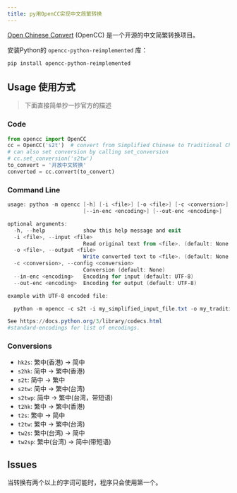 ```yaml
---
title: py用OpenCC实现中文简繁转换
---
```


<u>Open Chinese Convert</u> (OpenCC) 是一个开源的中文简繁转换项目。

安装Python的 `opencc-python-reimplemented` 库：

```powershell
pip install opencc-python-reimplemented
```

## Usage 使用方式

> 下面直接简单抄一抄官方的描述

### Code

```python
from opencc import OpenCC
cc = OpenCC('s2t')  # convert from Simplified Chinese to Traditional Chinese
# can also set conversion by calling set_conversion
# cc.set_conversion('s2tw')
to_convert = '开放中文转换'
converted = cc.convert(to_convert)
```

### Command Line

```powershell
usage: python -m opencc [-h] [-i <file>] [-o <file>] [-c <conversion>]
                        [--in-enc <encoding>] [--out-enc <encoding>]

optional arguments:
  -h, --help            show this help message and exit
  -i <file>, --input <file>
                        Read original text from <file>. (default: None = STDIN)
  -o <file>, --output <file>
                        Write converted text to <file>. (default: None = STDOUT)
  -c <conversion>, --config <conversion>
                        Conversion (default: None)
  --in-enc <encoding>   Encoding for input (default: UTF-8)
  --out-enc <encoding>  Encoding for output (default: UTF-8)

example with UTF-8 encoded file:

  python -m opencc -c s2t -i my_simplified_input_file.txt -o my_traditional_output_file.txt

See https://docs.python.org/3/library/codecs.html
#standard-encodings for list of encodings.
```

### Conversions

- `hk2s`: 繁中(香港) → 简中
- `s2hk`: 简中 → 繁中(香港)
- `s2t`: 简中 → 繁中
- `s2tw`: 简中 → 繁中(台湾)
- `s2twp`: 简中 → 繁中(台湾，带短语)
- `t2hk`: 繁中 → 繁中(香港)
- `t2s`: 繁中 → 简中
- `t2tw`: 繁中 → 繁中(台湾)
- `tw2s`: 繁中(台湾) → 简中
- `tw2sp`: 繁中(台湾) → 简中(带短语)

## Issues

当转换有两个以上的字词可能时，程序只会使用第一个。